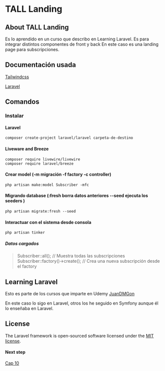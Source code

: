 # TALL Landing

## About TALL Landing

Es lo aprendido en un curso que describo en Learning Laravel.
Es para integrar distintos componentes de front y back
En este caso es una landing page para subscripciones.

## Documentación usada

[Tailwindcss](https://tailwindcss.com/docs/installation)

[Laravel](https://laravel.com/docs/8.x/installation)



## Comandos

### Instalar
#### Laravel
```
composer create-project laravel/laravel carpeta-de-destino
```
#### Liveware and Breeze
```
composer require livewire/livewire
composer require laravel/breeze
```
#### Crear model (-m migración -f factory -c controller)
```
php artisan make:model Subscriber -mfc
```
#### Migrando database (:fresh borra datos anteriores --seed ejecuta los seeders )
```
php artisan migrate:fresh --seed
```
#### Interactuar con el sistema desde consola
```
php artisan tinker
```
##### Datos cargados
> Subscriber::all(); // Muestra todas las subscripciones
> Subscriber::factory()->create(); // Crea una nueva subscripción desde el factory

## Learning Laravel

Esto es parte de los cursos que imparte en Udemy [JuanDMGon](https://www.udemy.com/user/juandavidmezagonzlez/)

En este caso lo sigo en Laravel, otros los he seguido en Symfony aunque él lo enseñaba en Laravel.

## License

The Laravel framework is open-sourced software licensed under the [MIT license](https://opensource.org/licenses/MIT).

#### Next step
[Cap 10](https://www.udemy.com/course/stack-tall-tailwind-alpine-laravel-y-livewire/learn/lecture/24100540#overview)